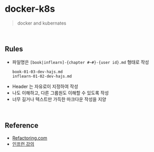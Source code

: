 # docker-k8s
> docker and kubernates

<br>

## Rules
- 파일명은 `[book|inflearn]-{chapter #~#}-{user id}.md` 형태로 작성
  ```
  book-01-03-dev-hajs.md
  inflearn-01-02-dev-hajs.md
  ```
- Header 는 자유로이 지정하여 작성
- 나도 이해하고, 다른 그룹원도 이해할 수 있도록 작성
- 너무 길거나 텍스트만 가득한 마크다운 작성을 지양

<br>

## Reference
- [Refactoring.com](https://refactoring.com)
- [인프런 강의](https://www.inflearn.com/course/%EB%8D%B0%EB%B8%8C%EC%98%B5%EC%8A%A4-%EC%BF%A0%EB%B2%84%EB%84%A4%ED%8B%B0%EC%8A%A4-%EB%A7%88%EC%8A%A4%ED%84%B0/dashboard)
